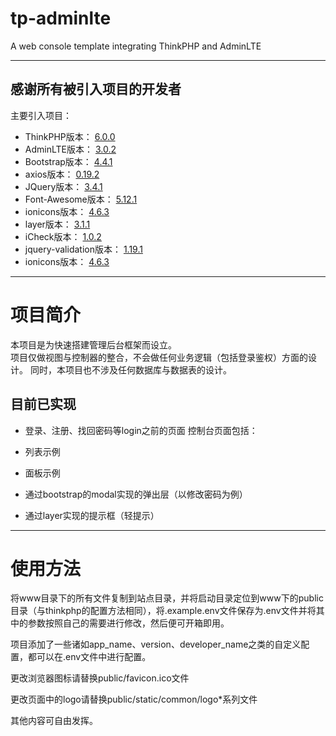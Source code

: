# tp-adminlte
 A web console template integrating ThinkPHP and AdminLTE  

---  
## 感谢所有被引入项目的开发者  
 主要引入项目：
* ThinkPHP版本： [6.0.0](http://www.thinkphp.cn/)  
* AdminLTE版本： [3.0.2](https://github.com/ColorlibHQ/AdminLTE)  
* Bootstrap版本： [4.4.1](https://github.com/twbs/bootstrap)
* axios版本： [0.19.2](https://github.com/axios/axios)
* JQuery版本： [3.4.1](https://github.com/jquery/jquery)
* Font-Awesome版本： [5.12.1](https://github.com/FortAwesome/Font-Awesome)
* ionicons版本： [4.6.3](https://github.com/ionic-team/ionicons/tree/4.x)
* layer版本： [3.1.1](https://github.com/sentsin/layer)
* iCheck版本： [1.0.2](https://github.com/fronteed/icheck)
* jquery-validation版本： [1.19.1](https://github.com/jquery-validation/jquery-validation)
* ionicons版本： [4.6.3](https://github.com/ionic-team/ionicons/tree/4.x)

---
# 项目简介
 本项目是为快速搭建管理后台框架而设立。  
 项目仅做视图与控制器的整合，不会做任何业务逻辑（包括登录鉴权）方面的设计。
 同时，本项目也不涉及任何数据库与数据表的设计。  

 ## 目前已实现
 * 登录、注册、找回密码等login之前的页面
 控制台页面包括：

  * 列表示例
  * 面板示例
  * 通过bootstrap的modal实现的弹出层（以修改密码为例）
  * 通过layer实现的提示框（轻提示）

------

# 使用方法
 将www目录下的所有文件复制到站点目录，并将启动目录定位到www下的public目录（与thinkphp的配置方法相同），将.example.env文件保存为.env文件并将其中的参数按照自己的需要进行修改，然后便可开箱即用。  

 项目添加了一些诸如app_name、version、developer_name之类的自定义配置，都可以在.env文件中进行配置。  

 更改浏览器图标请替换public/favicon.ico文件  

 更改页面中的logo请替换public/static/common/logo*系列文件  

 其他内容可自由发挥。  

